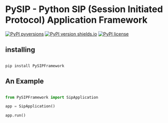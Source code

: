 # PySIP - Python SIP (Session Initiated Protocol) Application Framework

[![PyPI pyversions](https://img.shields.io/pypi/status/PySIPFramework.svg)](https://pypi.org/project/PySIPFramework/)
[![PyPI version shields.io](https://img.shields.io/pypi/v/PySIPFramework.svg)](https://pypi.python.org/pypi/PySIPFramework/)
[![PyPI license](https://img.shields.io/pypi/l/PySIPFramework.svg)](https://pypi.python.org/pypi/PySIPFramework/)


## installing

```

pip install PySIPFramework 

```

## An Example

```python

from PySIPFramework import SipApplication

app = SipApplication()

app.run()

```
